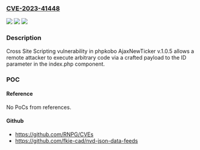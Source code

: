 ### [CVE-2023-41448](https://cve.mitre.org/cgi-bin/cvename.cgi?name=CVE-2023-41448)
![](https://img.shields.io/static/v1?label=Product&message=n%2Fa&color=blue)
![](https://img.shields.io/static/v1?label=Version&message=n%2Fa&color=blue)
![](https://img.shields.io/static/v1?label=Vulnerability&message=n%2Fa&color=brighgreen)

### Description

Cross Site Scripting vulnerability in phpkobo AjaxNewTicker v.1.0.5 allows a remote attacker to execute arbitrary code via a crafted payload to the ID parameter in the index.php component.

### POC

#### Reference
No PoCs from references.

#### Github
- https://github.com/RNPG/CVEs
- https://github.com/fkie-cad/nvd-json-data-feeds


